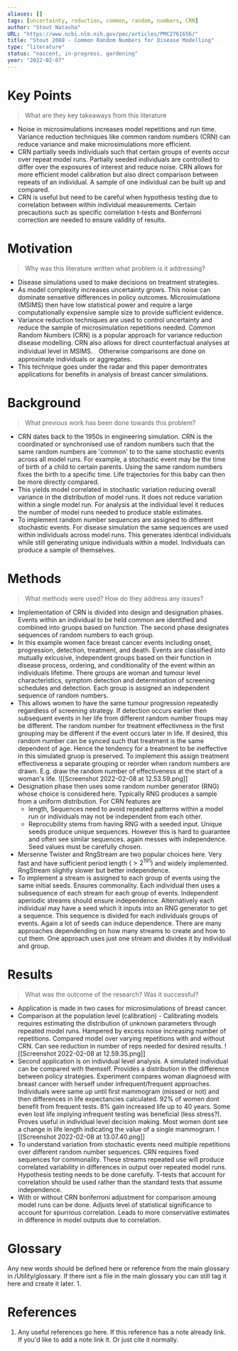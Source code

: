 ```yaml
---
aliases: []
tags: [uncertainty, reduction, common, random, numbers, CRN]
author: "Stout Natasha"
URL: "https://www.ncbi.nlm.nih.gov/pmc/articles/PMC2761656/"
title: "Stout 2008 - Common Random Numbers for Disease Modelling"
type: "literature"
status: "nascent, in-progress, gardening"
year: "2022-02-07"
---
```


# Key Points

> What are they key takeaways from this literature
- Noise in microsimulations increases model repetitions and run time. Variance reduction techniques like common random numbers (CRN) can reduce variance and make microsimulations more efficient.
- CRN partially seeds individuals such that certain groups of events occur over repeat model runs. Partially seeded individuals are controlled to differ over the exposures of interest and reduce noise. CRN allows for more efficient model calibration but also direct comparison between repeats of an individual. A sample of one individual can be built up and compared.
- CRN is useful but need to be careful when hypothesis testing due to correlation between within individual measurements. Certain precautions such as specific correlation t-tests and Bonferroni correction are needed to ensure validity of results.  
# Motivation

> Why was this literature written what problem is it addressing?
- Disease simulations used to make decisions on treatment strategies. 
- As model complexity increases uncertainty grows. This noise can dominate sensetive differences in policy outcomes. Microsimulations (MSIMS) then have low statistical power and require a large computationally expensive sample size to provide sufficient evidence. 
- Variance reduction techniques are used to control uncertainty and reduce the sample of microsimulation repetitions needed. Common Random Numbers (CRN) is a popular approach for variance reduction disease modelling.  CRN also allows for direct counterfactual analyses at individual level in MSIMS.　Otherwise comparisons are done on approximate individuals or aggregates. 
-  This technique goes under the radar and this paper demontrates applications for benefits in analysis of breast cancer simulations. 

# Background

> What previous work has been done towards this problem?
- CRN dates back to the 1950s in engineering simulation. CRN is the coordinated or synchronised use of random numbers such that the same random numbers are 'common' to to the same stochastic events across all model runs. For example, a stochastic event may be the time of birth of a child to certain parents. Using the same random numbers fixes the birth to a specific time.  Life trajectories for this baby can then be more directly compared. 
- This yields model correlated in stochastic variation reducing overall variance in the distribution of model runs. It does not reduce variation within a single model run. For analysis at the individual level it reduces the number of model runs needed to produce stable estimates.
- To implement random number sequences are assigned to different stochastic events. For disease simulation the same sequences are used within individuals across model runs. This generates identical individuals while still generating unique individuals within a model. Individuals can produce a sample of themselves. 


# Methods

> What methods were used? How do they address any issues?
- Implementation of CRN is divided into design and designation phases. Events within an individual to be held common are identified and combined into gruops based on function. The second phase designates sequences of random numbers to each group. 
-  In this example women face breast cancer events including onset, progression, detection, treatment, and death. Events are classified into mutually exlcusive, independent groups based on their function in disease process, ordering, and conditionality of the event within an individuals lifetime. There groups are 
 woman and tumour level characteristics, symptom detection and determination of screening schedules and detection. Each group is assigned an independent sequence of random numbers. 
 - This allows women to have the same tumour progression repeatedly regardless of screening strategy. If detection occurs earlier then subsequent events in her life from different random number froups may be different. The random number for treatment effectivness in the first grouping may be different if the event occurs later in life. If desired, this random number can be synced such that treatment is the same dependent of age. Hence the tendency for a treatment to be ineffective in this simulated gruop is preserved. To implement this assign treatment effectiveness a separate grouping or reorder when random numbers are drawn. E.g. draw the random number of effectiveness at the start of a woman's life. 
 ![[Screenshot 2022-02-08 at 12.53.59.png]]
 - Designation phase then uses some random number generator (RNG) whose choice is considered here. Typically RNG produces a sample from a uniform distribution.  For CRN features are
	 -  length, Sequences need to avoid repeated patterns within a model run or individuals may not be independent from each other.
	 -  Reprocubility stems from having RNG with a seeded input. Unique seeds produce unique sequences. However this is hard to guarantee and often see similar sequences. again messes with independence. Seed values must be carefully chosen. 
 - Mersenne Twister and RngStream are two popular choices here. Very fast and have sufficient period length $(>2^{191})$ and widely implemented. RngStream slightly slower but better independence. 
 - To implement a stream is assigned to each group of events using the same initial seeds. Ensures commonality. Each individual then uses a subsequence of each stream for each group of events. Independent aperiodic streams should ensure independence. Alternatively each individual may have a seed which it inputs into an RNG generator to get a sequence. This sequence is divided for each individuals groups of events. Again a lot of seeds can induce dependence. There are many approaches dependending on how many streams to create and how to cut them. One approach uses just one stream and divides it by individual and group. 
	  
# Results

> What was the outcome of the research? Was it successful?
- Application is made in two cases for microsimulations of breast cancer. 
- Comparison at the population level (calibration) - Calibrating models requires estimating the distribution of unknown parameters through repeated model runs. Hampered by excess noise increasing number of repetitions. Compared model over varying repetitions with and without CRN. Can see reduction in number of reps needed for desired results. 
![[Screenshot 2022-02-08 at 12.59.35.png]]
- Second application is on individual level analysis. A simulated individual can be compared with themself. Provides a distribution in the difference between policy strategies.  Experiment compares woman diagnoesd with breast cancer with herself under infrequent/frequent approaches. Individuals were same up until first mammogram (missed or not) and then differences in life expectancies calculated. 92% of women dont benefit from frequent tests. 8% gain increased life up to 40 years. Some even lost life implying infrequent testing was beneficial (less stress?). Proves useful in individual level decision making. Most women dont see a change in life length indicating the value of a single mammogram. 
![[Screenshot 2022-02-08 at 13.07.40.png]]
- To understand variation from stochastic events need multiple repetitions over different random number sequences. CRN requires fixed sequences for commonality. These streams repeated use will produce correlated variability in differences in output over repeated model runs. Hypothesis testing needs to be done carefully. T-tests that account for correlation should be used rather than the standard tests that assume independence. 
- With or without CRN bonferroni adjustment for comparison amoung model runs can be done. Adjusts level of statistical significance to account for spurrious correlation. Leads to more conservative estimates in difference in model outputs due to correlation. 

# Glossary
Any new words should be defined here or reference from the main glossary in /Utility/glossary.  If there isnt a file in the main glossary you can still tag it here and create it later.
1. 

# References
1. Any useful references go here. If this reference has a note already link. If you'd like to add a note link it. Or just cite it normally.